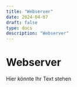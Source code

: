 ```yaml
---
title: "Webserver"
date: 2024-04-07
draft: false
type: docs
description: "Webserver"
---
```


# Webserver

Hier könnte Ihr Text stehen